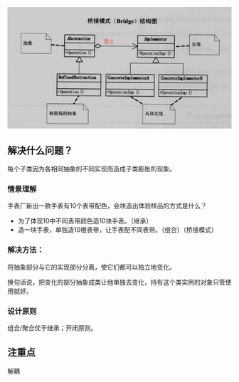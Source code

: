 ![桥接模式](./桥接模式.png)

## 解决什么问题？

每个子类因为各相同抽象的不同实现而造成子类膨胀的现象。

### 情景理解

手表厂新出一款手表有10个表带配色，会块造出体验样品的方式是什么？

- 为了体现10中不同表带颜色造10块手表。（继承）
- 造一块手表，单独造10根表带，让手表配不同表带。（组合）（桥接模式）

### 解决方法：

 将抽象部分与它的实现部分分离，使它们都可以独立地变化。 

换句话说，把变化的部分抽象成类让他单独去变化，持有这个类实例的对象只管使用就好。

### 设计原则

组合/聚合优于继承；开闭原则。

## 注重点

解耦
